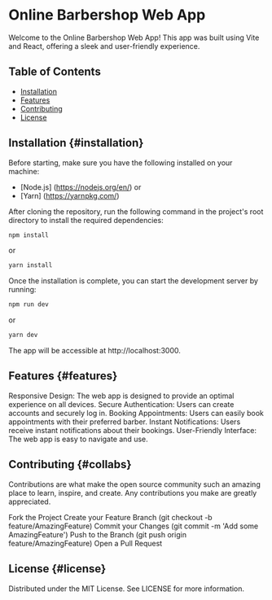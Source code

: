 # Online Barbershop Web App

Welcome to the Online Barbershop Web App! This app was built using Vite and React, offering a sleek and user-friendly experience.

## Table of Contents

- [Installation](#installation)
- [Features](#features)
- [Contributing](#collabs)
- [License](#license)

## Installation {#installation}

Before starting, make sure you have the following installed on your machine:

- [Node.js] (<https://nodejs.org/en/>)
or
- [Yarn] (<https://yarnpkg.com/>)

After cloning the repository, run the following command in the project's root directory to install the required dependencies:

```bash
npm install
```

or

```bash
yarn install
```

Once the installation is complete, you can start the development server by running:

```bash
npm run dev
```

or

```bash
yarn dev
```

The app will be accessible at http://localhost:3000.

## Features {#features}

Responsive Design: The web app is designed to provide an optimal experience on all devices.
Secure Authentication: Users can create accounts and securely log in.
Booking Appointments: Users can easily book appointments with their preferred barber.
Instant Notifications: Users receive instant notifications about their bookings.
User-Friendly Interface: The web app is easy to navigate and use.

## Contributing {#collabs}

Contributions are what make the open source community such an amazing place to learn, inspire, and create. Any contributions you make are greatly appreciated.

Fork the Project
Create your Feature Branch (git checkout -b feature/AmazingFeature)
Commit your Changes (git commit -m 'Add some AmazingFeature')
Push to the Branch (git push origin feature/AmazingFeature)
Open a Pull Request

## License {#license}

Distributed under the MIT License. See LICENSE for more information.
